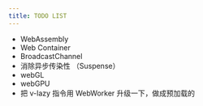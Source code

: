 ```yaml
---
title: TODO LIST
---
```


- WebAssembly
- Web Container
- BroadcastChannel
- 消除异步传染性 （Suspense）
- webGL
- webGPU
- 把 v-lazy 指令用 WebWorker 升级一下，做成预加载的
